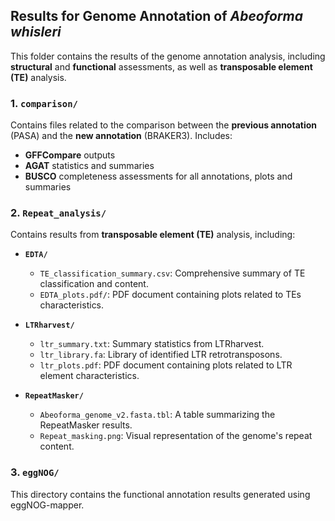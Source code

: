 ## Results for Genome Annotation of *Abeoforma whisleri*

This folder contains the results of the genome annotation analysis, including **structural** and **functional** assessments, as well as **transposable element (TE)** analysis.

### 1. `comparison/`
Contains files related to the comparison between the **previous annotation** (PASA) and the **new annotation** (BRAKER3). Includes:
- **GFFCompare** outputs
- **AGAT** statistics and summaries
- **BUSCO** completeness assessments for all annotations, plots and summaries

### 2. `Repeat_analysis/`
Contains results from **transposable element (TE)** analysis, including:
-   **`EDTA/`**
    -   `TE_classification_summary.csv`: Comprehensive summary of TE classification and content.
    -   `EDTA_plots.pdf/`: PDF document containing plots related to TEs characteristics.

-   **`LTRharvest/`**
    -   `ltr_summary.txt`: Summary statistics from LTRharvest.
    -   `ltr_library.fa`: Library of identified LTR retrotransposons.
    -   `ltr_plots.pdf`: PDF document containing plots related to LTR element characteristics.

-   **`RepeatMasker/`**
    -   `Abeoforma_genome_v2.fasta.tbl`: A table summarizing the RepeatMasker results.
    -   `Repeat_masking.png`: Visual representation of the genome's repeat content.

### 3. `eggNOG/`
This directory contains the functional annotation results generated using eggNOG-mapper. 